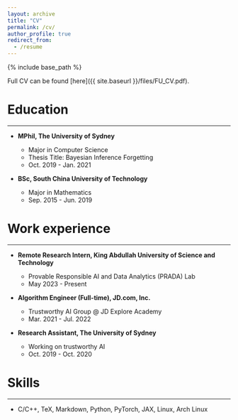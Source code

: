 ```yaml
---
layout: archive
title: "CV"
permalink: /cv/
author_profile: true
redirect_from:
  - /resume
---
```



{% include base_path %}

Full CV can be found [here]({{ site.baseurl }}/files/FU_CV.pdf).


# Education
---
- **MPhil, The University of Sydney**
  - Major in Computer Science
  - Thesis Title: Bayesian Inference Forgetting
  - Oct. 2019 - Jan. 2021

- **BSc, South China University of Technology**
  - Major in Mathematics
  - Sep. 2015 - Jun. 2019


# Work experience
---
- **Remote Research Intern, King Abdullah University of Science and Technology**
  - Provable Responsible AI and Data Analytics (PRADA) Lab
  - May 2023 - Present

- **Algorithm Engineer (Full-time), JD.com, Inc.**
  - Trustworthy AI Group @ JD Explore Academy
  - Mar. 2021 - Jul. 2022

- **Research Assistant, The University of Sydney**
  - Working on trustworthy AI
  - Oct. 2019 - Oct. 2020

  
# Skills
---
- C/C++, TeX, Markdown, Python, PyTorch, JAX, Linux, Arch Linux


<!--
Publications
======
  <ul>{% for post in site.publications %}
    {% include archive-single-cv.html %}
  {% endfor %}</ul>
  
Talks
======
  <ul>{% for post in site.talks %}
    {% include archive-single-talk-cv.html %}
  {% endfor %}</ul>
  
Teaching
======
  <ul>{% for post in site.teaching %}
    {% include archive-single-cv.html %}
  {% endfor %}</ul>
  
Service and leadership
======
* Currently signed in to 43 different slack teams
-->
